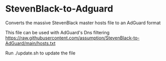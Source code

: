 # StevenBlack-to-Adguard
Converts the massive StevenBlack master hosts file to an AdGuard format

This file can be used with AdGuard's Dns filtering
https://raw.githubusercontent.com/assumption/StevenBlack-to-AdGuard/main/hosts.txt

Run ./update.sh to update the file
